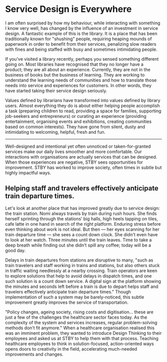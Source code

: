 # Service Design is Everywhere

I am often surprised by how my behaviour, while interacting with something I know very well, has changed by the influence of an investment in service design. A fantastic example of this is the library. It is a place that has been traditionally known for "shushing" people, requiring heaping mounds of paperwork in order to benefit from their services, penalizing slow readers with fines and being staffed with busy and sometimes intimidating people.

If you've visited a library recently, perhaps you sensed something different going on. Most libraries have recognised that they no longer have a product; they are all about an experience. Currently, they are not in the business of books but the business of learning. They are working to understand the learning needs of communities and how to translate those needs into service and experiences for customers. In other words, they have started taking their service design seriously.

Values defined by librarians have transformed into values defined by library users. Almost everything they do is about either helping people accomplish a task (preparing children to read, providing a space for families, supporting job-seekers and entrepreneurs) or curating an experience (providing entertainment, organising events and exhibitions, creating communities based on common interests). They have gone from silent, dusty and intimidating to welcoming, helpful, fresh and fun.
___

Well-designed and intentional yet often unnoticed or taken-for-granted services make our daily lives smoother and more comfortable. Our interactions with organisations are actually services that can be designed. When those experiences are negative, STBY sees opportunities for improvement. STBY has worked to improve society, often times in subtle but highly impactful ways.

## Helping staff and travelers effectively anticipate train departure times.

Let's look at another place that has improved greatly due to service design: the train station. Nomi always travels by train during rush hours. She finds herself sprinting through the stations’ big halls, high heels tapping on tiles, cafe latte in one hand in search of the right platform. Enduring stress before even thinking about work is not ideal. But then — her eyes scanning for her train departure time — she sees a count down clock. She didn't even have to look at her watch. Three minutes until the train leaves. Time to take a deep breath while finding out she didn’t spill any coffee; today will be a good day.     

Delays in train departures from stations are disruptive to many, "such as train travelers and staff working in trains and stations, but also others stuck in traffic waiting needlessly at a nearby crossing. Train operators are keen to explore solutions that help to avoid delays in dispatch times, and one such solution is a count down service. A digital sign at the platform showing the minutes and seconds left before a train is due to depart helps staff and travelers effectively anticipate train departure times." Though implementation of such a system may be barely-noticed, this subtle improvement greatly improves the service of transportation.

"Policy changes, ageing society, rising costs and digitisation… these are just a few of the challenges the healthcare sector faces today. As the complexity of the system and services increases, regular problem-solving methods don’t fit anymore." When a healthcare organisation realised this was an imminent problem, they wanted to introduce Design Thinking to their employees and asked us at STBY to help them with that process. Teaching healthcare employees to think in solution-focused, action-oriented ways opens doors to creativity in the field, accelerating much-needed improvements and changes.
